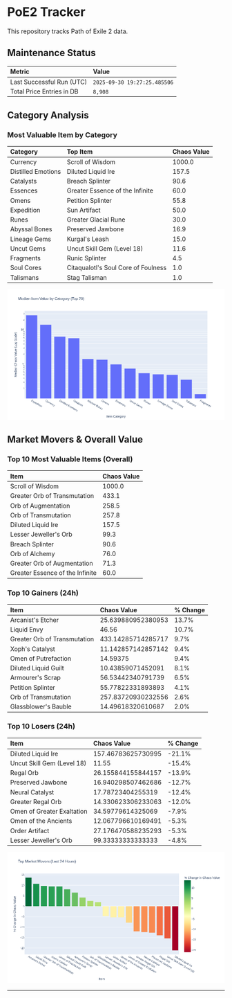 # PoE2 Tracker

This repository tracks Path of Exile 2 data.

## Maintenance Status

<!-- START_MAINTENANCE -->
| Metric | Value |
|:---|:---|
| Last Successful Run (UTC) | `2025-09-30 19:27:25.485506` |
| Total Price Entries in DB | `8,908` |

<!-- END_MAINTENANCE -->

## Category Analysis

<!-- START_CATEGORY_ANALYSIS -->
### Most Valuable Item by Category
| Category | Top Item | Chaos Value |
| :--- | :--- | :--- |
| Currency | Scroll of Wisdom | 1000.0 |
| Distilled Emotions | Diluted Liquid Ire | 157.5 |
| Catalysts | Breach Splinter | 90.6 |
| Essences | Greater Essence of the Infinite | 60.0 |
| Omens | Petition Splinter | 55.8 |
| Expedition | Sun Artifact | 50.0 |
| Runes | Greater Glacial Rune | 30.0 |
| Abyssal Bones | Preserved Jawbone | 16.9 |
| Lineage Gems | Kurgal's Leash | 15.0 |
| Uncut Gems | Uncut Skill Gem (Level 18) | 11.6 |
| Fragments | Runic Splinter | 4.5 |
| Soul Cores | Citaqualotl's Soul Core of Foulness | 1.0 |
| Talismans | Stag Talisman | 1.0 |


![Category Analysis Chart](charts/category_analysis.png)
<!-- END_CATEGORY_ANALYSIS -->

## Market Movers & Overall Value

<!-- START_ANALYSIS -->
### Top 10 Most Valuable Items (Overall)
| Item | Chaos Value |
| :--- | :--- |
| Scroll of Wisdom | 1000.0 |
| Greater Orb of Transmutation | 433.1 |
| Orb of Augmentation | 258.5 |
| Orb of Transmutation | 257.8 |
| Diluted Liquid Ire | 157.5 |
| Lesser Jeweller's Orb | 99.3 |
| Breach Splinter | 90.6 |
| Orb of Alchemy | 76.0 |
| Greater Orb of Augmentation | 71.3 |
| Greater Essence of the Infinite | 60.0 |

### Top 10 Gainers (24h)
| Item | Chaos Value | % Change |
| :--- | :--- | :--- |
| Arcanist's Etcher | 25.639880952380953 | 13.7% |
| Liquid Envy | 46.56 | 10.7% |
| Greater Orb of Transmutation | 433.14285714285717 | 9.7% |
| Xoph's Catalyst | 11.142857142857142 | 9.4% |
| Omen of Putrefaction | 14.59375 | 9.4% |
| Diluted Liquid Guilt | 10.43859071452091 | 8.1% |
| Armourer's Scrap | 56.53442340791739 | 6.5% |
| Petition Splinter | 55.77822331893893 | 4.1% |
| Orb of Transmutation | 257.83720930232556 | 2.6% |
| Glassblower's Bauble | 14.49618320610687 | 2.0% |

### Top 10 Losers (24h)
| Item | Chaos Value | % Change |
| :--- | :--- | :--- |
| Diluted Liquid Ire | 157.46783625730995 | -21.1% |
| Uncut Skill Gem (Level 18) | 11.55 | -15.4% |
| Regal Orb | 26.155844155844157 | -13.9% |
| Preserved Jawbone | 16.940298507462686 | -12.7% |
| Neural Catalyst | 17.78723404255319 | -12.4% |
| Greater Regal Orb | 14.330623306233063 | -12.0% |
| Omen of Greater Exaltation | 34.59779614325069 | -7.9% |
| Omen of the Ancients | 12.067796610169491 | -5.3% |
| Order Artifact | 27.176470588235293 | -5.3% |
| Lesser Jeweller's Orb | 99.33333333333333 | -4.8% |


![Market Movers Chart](charts/market_movers.png)
<!-- END_ANALYSIS -->

---
